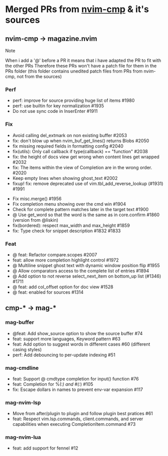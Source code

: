 # Merged PRs from [nvim-cmp](https://github.com/hrsh7th/nvim-cmp) & it's sources 

## nvim-cmp -> magazine.nvim

> [!NOTE]
> When i add a '@' before a PR it means that i have adapted the PR to fit with the other PRs
> Therefore these PRs won't have a patch file for them in the PRs folder (this folder contains unedited patch files from PRs from nvim-cmp, not from the sources)

### Perf

- perf: improve for source providing huge list of items #1980
- perf: use builtin for key normalization #1935
- Do not use sync code in InserEnter #1911

### Fix

- Avoid calling del_extmark on non existing buffer #2053
- fix: don't blow up when nvim_buf_get_lines() returns Blobs #2050
- fix missing required fields in formatting config #2040
- fix(utils): Only call callback if type(callback) == "function" #2038
- fix: the height of docs view get wrong when content lines get wrapped #2032
- fix: The items within the view of Completion are in the wrong order. #2020
- Keep empty lines when showing ghost_text #2002
- fixup! fix: remove deprecated use of vim.tbl_add_reverse_lookup (#1931) #1991

<!-- - @ Use keyword_pattern for is_symbol check #1975  -->

- Fix misc.merge() #1956
- Fix completion menu showing over the cmd win #1904
- Check for complete pattern matches later in the target text #1900
- @ Use get_word so that the word is the same as in core.confirm #1860 (version from @liskin)
- fix(bordered): respect max_width and max_height #1859
- fix: Type check for snippet description #1832 #1833

### Feat

- @ feat: Refactor compare.scopes #2007
- feat: allow more completion highlight control #1972
- @ Multiline snippet ghost text with dynamic window position flip #1955
- @ Allow comparators access to the complete list of entries #1894
- @ Add option to not reverse select_next_item on bottom_up list (#1346) #1711
- @ feat: add col_offset option for doc view #1528
- @ feat: enabled for sources #1314

## cmp-* -> mag-*

### mag-buffer

- @feat: Add show_source option to show the source buffer #74
- feat: support more languages, Keyword pattern #63
- feat: Add option to suggest words in different cases #60 (different casing styles)
- perf: Add debouncing to per-update indexing #51

### mag-cmdline

- feat: Support @ cmdtype completion for input() function #76
- feat: Completion for %(:*) and #(:*) #105
- fix: Escape dollars in names to prevent env-var expansion #117

### mag-nvim-lsp

- Move from after/plugin to plugin and follow plugin best pratices #61
- feat: Respect vim.lsp.commands, client.commands, and server capabilities when executing CompletionItem.command #73

### mag-nvim-lua

- feat: add support for fennel #12
